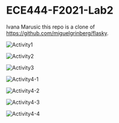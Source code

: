 # ECE444-F2021-Lab2

Ivana Marusic
this repo is a clone of
https://github.com/miguelgrinberg/flasky. 


![Activity1](https://user-images.githubusercontent.com/70025980/134821005-f077af24-b37d-4f9a-863b-0a956d04f536.png)


![Activity2](https://user-images.githubusercontent.com/70025980/134821009-38dfbfc0-00f8-4681-95a2-960e1f4b42e4.png)


![Activity3](https://user-images.githubusercontent.com/70025980/134821014-bde60894-b9ed-492e-b93a-5d8cb9541b0f.png)


![Activity4-1](https://user-images.githubusercontent.com/70025980/134821016-7f139384-939a-4363-a92c-492481ca2e7a.png)


![Activity4-2](https://user-images.githubusercontent.com/70025980/134821020-f821355b-da3f-4bd1-89cb-e56b9178583a.png)


![Activity4-3](https://user-images.githubusercontent.com/70025980/134821022-3e7d878b-3852-41ad-9090-ee2fd434cdec.png)


![Activity4-4](https://user-images.githubusercontent.com/70025980/134821025-2bfff7c2-8aa4-491a-bbd2-0b0ca9a9a730.png)
